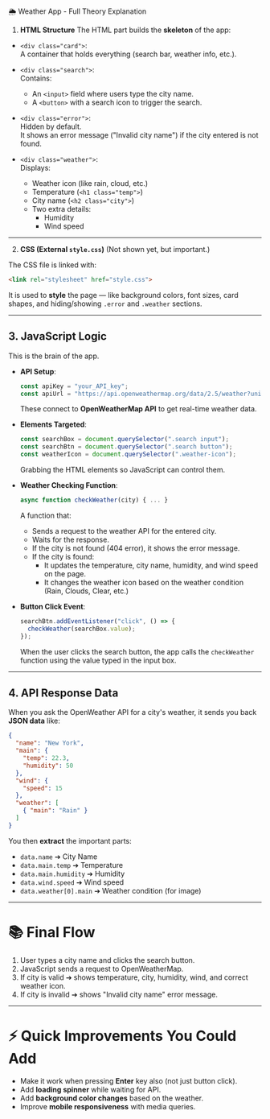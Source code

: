 🌦 Weather App - Full Theory Explanation

1. **HTML Structure**
The HTML part builds the **skeleton** of the app:

- `<div class="card">`:  
  A container that holds everything (search bar, weather info, etc.).

- `<div class="search">`:  
  Contains:
  - An `<input>` field where users type the city name.
  - A `<button>` with a search icon to trigger the search.

- `<div class="error">`:  
  Hidden by default.  
  It shows an error message ("Invalid city name") if the city entered is not found.

- `<div class="weather">`:  
  Displays:
  - Weather icon (like rain, cloud, etc.)
  - Temperature (`<h1 class="temp">`)
  - City name (`<h2 class="city">`)
  - Two extra details:
    - Humidity
    - Wind speed

---
 2. **CSS (External `style.css`)**
(Not shown yet, but important.)

The CSS file is linked with:
```html
<link rel="stylesheet" href="style.css">
```
It is used to **style** the page — like background colors, font sizes, card shapes, and hiding/showing `.error` and `.weather` sections.

---

## 3. **JavaScript Logic**
This is the brain of the app.

- **API Setup**:
  ```javascript
  const apiKey = "your_API_key";
  const apiUrl = "https://api.openweathermap.org/data/2.5/weather?units=metric&q=";
  ```
  These connect to **OpenWeatherMap API** to get real-time weather data.

- **Elements Targeted**:
  ```javascript
  const searchBox = document.querySelector(".search input");
  const searchBtn = document.querySelector(".search button");
  const weatherIcon = document.querySelector(".weather-icon");
  ```
  Grabbing the HTML elements so JavaScript can control them.

- **Weather Checking Function**:
  ```javascript
  async function checkWeather(city) { ... }
  ```
  A function that:
  - Sends a request to the weather API for the entered city.
  - Waits for the response.
  - If the city is not found (404 error), it shows the error message.
  - If the city is found:
    - It updates the temperature, city name, humidity, and wind speed on the page.
    - It changes the weather icon based on the weather condition (Rain, Clouds, Clear, etc.)

- **Button Click Event**:
  ```javascript
  searchBtn.addEventListener("click", () => {
    checkWeather(searchBox.value);
  });
  ```
  When the user clicks the search button, the app calls the `checkWeather` function using the value typed in the input box.

---

## 4. **API Response Data**
When you ask the OpenWeather API for a city's weather, it sends you back **JSON data** like:

```json
{
  "name": "New York",
  "main": {
    "temp": 22.3,
    "humidity": 50
  },
  "wind": {
    "speed": 15
  },
  "weather": [
    { "main": "Rain" }
  ]
}
```

You then **extract** the important parts:
- `data.name` ➔ City Name
- `data.main.temp` ➔ Temperature
- `data.main.humidity` ➔ Humidity
- `data.wind.speed` ➔ Wind speed
- `data.weather[0].main` ➔ Weather condition (for image)

---

# 📚 Final Flow
1. User types a city name and clicks the search button.
2. JavaScript sends a request to OpenWeatherMap.
3. If city is valid ➔ shows temperature, city, humidity, wind, and correct weather icon.
4. If city is invalid ➔ shows "Invalid city name" error message.

---

# ⚡ Quick Improvements You Could Add
- Make it work when pressing **Enter** key also (not just button click).
- Add **loading spinner** while waiting for API.
- Add **background color changes** based on the weather.
- Improve **mobile responsiveness** with media queries.
